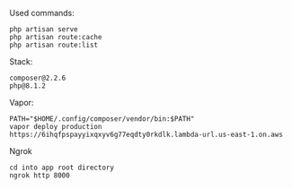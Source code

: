 Used commands:

    php artisan serve
    php artisan route:cache
    php artisan route:list

Stack:

    composer@2.2.6
    php@8.1.2

Vapor:

    PATH="$HOME/.config/composer/vendor/bin:$PATH"
    vapor deploy production
    https://6ihqfpspayyixqxyv6g77eqdty0rkdlk.lambda-url.us-east-1.on.aws

Ngrok

    cd into app root directory
    ngrok http 8000

